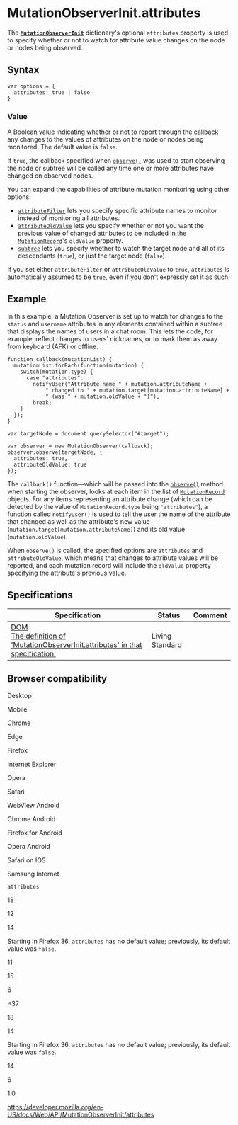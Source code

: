 MutationObserverInit.attributes
===============================

The **[`MutationObserverInit`](../mutationobserverinit)** dictionary's optional `attributes` property is used to specify whether or not to watch for attribute value changes on the node or nodes being observed.

Syntax
------

    var options = {
      attributes: true | false
    }

### Value

A Boolean value indicating whether or not to report through the callback any changes to the values of attributes on the node or nodes being monitored. The default value is `false`.

If `true`, the callback specified when [`observe()`](../mutationobserver/observe) was used to start observing the node or subtree will be called any time one or more attributes have changed on observed nodes.

You can expand the capabilities of attribute mutation monitoring using other options:

-   [`attributeFilter`](attributefilter) lets you specify specific attribute names to monitor instead of monitoring all attributes.
-   [`attributeOldValue`](attributeoldvalue) lets you specify whether or not you want the previous value of changed attributes to be included in the [`MutationRecord`](../mutationrecord)'s <span class="page-not-created">`oldValue`</span> property.
-   [`subtree`](subtree) lets you specify whether to watch the target node and all of its descendants (`true`), or just the target node (`false`).

If you set either `attributeFilter` or `attributeOldValue` to `true`, `attributes` is automatically assumed to be `true`, even if you don't expressly set it as such.

Example
-------

In this example, a Mutation Observer is set up to watch for changes to the `status` and `username` attributes in any elements contained within a subtree that displays the names of users in a chat room. This lets the code, for example, reflect changes to users' nicknames, or to mark them as away from keyboard (AFK) or offline.

    function callback(mutationList) {
      mutationList.forEach(function(mutation) {
        switch(mutation.type) {
          case "attributes":
            notifyUser("Attribute name " + mutation.attributeName +
                " changed to " + mutation.target[mutation.attributeName] +
                " (was " + mutation.oldValue + ")");
            break;
        }
      });
    }

    var targetNode = document.querySelector("#target");

    var observer = new MutationObserver(callback);
    observer.observe(targetNode, {
      attributes: true,
      attributeOldValue: true
    });

The `callback()` function—which will be passed into the [`observe()`](../mutationobserver/observe) method when starting the observer, looks at each item in the list of [`MutationRecord`](../mutationrecord) objects. For any items representing an attribute change (which can be detected by the value of <span class="page-not-created">`MutationRecord.type`</span> being `"attributes"`), a function called `notifyUser()` is used to tell the user the name of the attribute that changed as well as the attribute's new value (`mutation.target[mutation.attributeName]`) and its old value (`mutation.oldValue`).

When `observe()` is called, the specified options are `attributes` and `attributeOldValue`, which means that changes to attribute values will be reported, and each mutation record will include the <span class="page-not-created">`oldValue`</span> property specifying the attribute's previous value.

Specifications
--------------

<table><thead><tr class="header"><th>Specification</th><th>Status</th><th>Comment</th></tr></thead><tbody><tr class="odd"><td><a href="https://dom.spec.whatwg.org/#dom-mutationobserverinit-attributes">DOM<br />
<span class="small">The definition of 'MutationObserverInit.attributes' in that specification.</span></a></td><td><span class="spec-living">Living Standard</span></td><td></td></tr></tbody></table>

Browser compatibility
---------------------

Desktop

Mobile

Chrome

Edge

Firefox

Internet Explorer

Opera

Safari

WebView Android

Chrome Android

Firefox for Android

Opera Android

Safari on IOS

Samsung Internet

`attributes`

18

12

14

Starting in Firefox 36, `attributes` has no default value; previously, its default value was `false`.

11

15

6

≤37

18

14

Starting in Firefox 36, `attributes` has no default value; previously, its default value was `false`.

14

6

1.0

<a href="https://developer.mozilla.org/en-US/docs/Web/API/MutationObserverInit/attributes" class="_attribution-link">https://developer.mozilla.org/en-US/docs/Web/API/MutationObserverInit/attributes</a>
